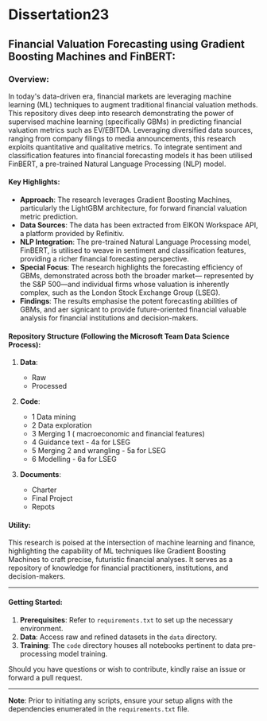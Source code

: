 # Dissertation23

## Financial Valuation Forecasting using Gradient Boosting Machines and FinBERT:

### Overview:
In today's data-driven era, financial markets are leveraging machine learning (ML) techniques to augment traditional financial valuation methods. This repository dives deep into research demonstrating the power of supervised machine learning (specifically GBMs) in predicting financial valuation metrics such as EV/EBITDA. Leveraging diversified data sources, ranging from company filings to media announcements, this research exploits quantitative and qualitative metrics. To integrate sentiment and classification features into financial forecasting models it has been utilised FinBERT, a pre-trained Natural Language Processing (NLP) model.


#### Key Highlights:
- **Approach**: The research leverages Gradient Boosting Machines, particularly the LightGBM architecture, for forward financial valuation metric prediction.
- **Data Sources**: The data has been extracted from EIKON Workspace API, a platform provided by Refinitiv.
- **NLP Integration**: The pre-trained Natural Language Processing model, FinBERT, is utilised to weave in sentiment and classification features, providing a richer financial forecasting perspective.
- **Special Focus**: The research highlights the forecasting efficiency of GBMs, demonstrated across both the broader market— represented by the S&P 500—and individual firms whose valuation is inherently complex, such as the London Stock Exchange Group (LSEG). 
- **Findings**: The results emphasise the potent forecasting abilities of GBMs, and aer signicant to provide future-oriented financial valuable analysis for financial institutions and decision-makers. 

#### Repository Structure (Following the Microsoft Team Data Science Process):

1. **Data**:
    - Raw
    - Processed

2. **Code**:
    - 1 Data mining
    - 2 Data exploration
    - 3 Merging 1 ( macroeconomic and financial features)
    - 4 Guidance text - 4a for LSEG
    - 5 Merging 2 and wrangling - 5a for LSEG
    - 6 Modelling - 6a for LSEG

4. **Documents**:
    - Charter 
    - Final Project
    - Repots

#### Utility:
This research is poised at the intersection of machine learning and finance, highlighting the capability of ML techniques like Gradient Boosting Machines to craft precise, futuristic financial analyses. It serves as a repository of knowledge for financial practitioners, institutions, and decision-makers.

---

#### Getting Started:

1. **Prerequisites**: Refer to `requirements.txt` to set up the necessary environment.
2. **Data**: Access raw and refined datasets in the `data` directory.
3. **Training**: The `code` directory houses all notebooks pertinent to data pre-processing model training.

Should you have questions or wish to contribute, kindly raise an issue or forward a pull request.

---

**Note**: Prior to initiating any scripts, ensure your setup aligns with the dependencies enumerated in the `requirements.txt` file.

